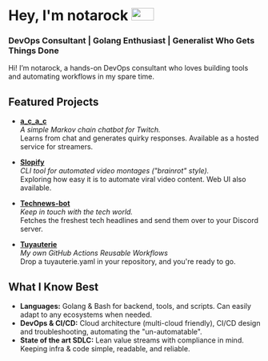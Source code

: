 # Hey, I'm notarock <img src="https://github.com/user-attachments/assets/7c426aa9-1348-4f88-aca8-729296816f3e" height="25" width="45" />

### DevOps Consultant | Golang Enthusiast | Generalist Who Gets Things Done

Hi! I’m notarock, a hands-on DevOps consultant who loves building tools and automating workflows in my spare time.

## Featured Projects

- **[a_c_a_c](https://github.com/notarock/a_c_a_c)**  
  _A simple Markov chain chatbot for Twitch._  
  Learns from chat and generates quirky responses. Available as a hosted service for streamers.

- **[Slopify](https://rochdamour.com/projects/slopify/)**  
  _CLI tool for automated video montages ("brainrot" style)._  
  Exploring how easy it is to automate viral video content. Web UI also available.

- **[Technews-bot](https://github.com/notarock/technews-bot)**  
  _Keep in touch with the tech world._  
  Fetches the freshest tech headlines and send them over to your Discord server.

- **[Tuyauterie](https://github.com/notarock/tuyauterie)**  
  _My own GitHub Actions Reusable Workflows_  
  Drop a tuyauterie.yaml in your repository, and you're ready to go.

## What I Know Best

- **Languages:** Golang & Bash for backend, tools, and scripts. Can easily adapt to any ecosystems when needed.
- **DevOps & CI/CD:** Cloud architecture (multi-cloud friendly), CI/CD design and troubleshooting, automating the "un-automatable".
- **State of the art SDLC:** Lean value streams with compliance in mind. Keeping infra & code simple, readable, and reliable.

